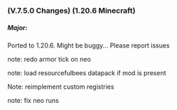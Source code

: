 ### **(V.7.5.0 Changes) (1.20.6 Minecraft)**

##### Major:
Ported to 1.20.6. Might be buggy... Please report issues



note: redo armor tick on neo

note: load resourcefulbees datapack if mod is present

Note: reimplement custom registries

note: fix neo runs